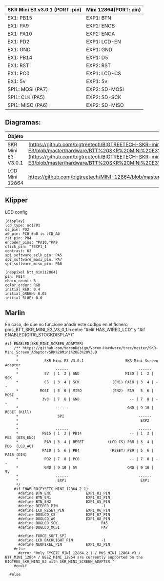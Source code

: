 | SKR Mini E3 v3.0.1 (PORT: pin) | Mini 12864(PORT: pin) | 
|---------------------------|-------------|
| EX1: PB15 | EXP1: BTN |
| EX1: PA9 | EXP2: ENCB |
| EX1: PA10 |	EXP2: ENCA |
| EX1: PD2 |	EXP1: LCD-EN |
| EX1: GND |	EXP1: GND |
| EX1: PB14 |	EXP1: D5 |
| EX1: RST |	EXP2: RST |
| EX1: PC0	| EXP1: LCD-CS |
|EX1: 5v |	EXP1: 5v |
|SPI1: MOSI (PA7)	| EXP2: SD-MOSI
|SPI1: CLK (PA5)	| EXP2: SD-SCK
|SPI1: MISO (PA6)	| EXP2: SD-MISO

## Diagramas:
| Objeto | Diagrama | 
|---------------------------|-------------|
| SKR Mini E3 V3.0.1 | [https://github.com/bigtreetech/BIGTREETECH-SKR-mini-E3/blob/master/hardware/BTT%20SKR%20MINI%20E3%20V3.0/Hardware/BTT%20E3%20SKR%20MINI%20V3.0_PIN.pdf](https://github.com/bigtreetech/BIGTREETECH-SKR-mini-E3/blob/master/hardware/BTT%20SKR%20MINI%20E3%20V3.0.1/Hardware/BTT%20E3%20SKR%20MINI%20V3.0.1_PIN.pdf) |
| LCD Mini 12864 | https://github.com/bigtreetech/MINI-12864/blob/master/mini12864_v2.0/Hardware/MINI12864%20V2.0-Pin.png |




## Klipper

LCD config

```
[display]
lcd_type: uc1701
cs_pin: PD2
a0_pin: PC0 #a0 is LCD_A0
rst_pin: PB4
encoder_pins: ^PA10,^PA9
click_pin: ^!EXP1_1
contrast: 63
spi_software_sclk_pin: PA5
spi_software_mosi_pin: PA7
spi_software_miso_pin: PA6

[neopixel btt_mini12864]
pin: PB14
chain_count: 3
color_order: RGB
initial_RED: 0.4
initial_GREEN: 0.05
initial_BLUE: 0.0
```

## Marlin

En caso, de que no funcione añadir este codigo en el fichero pins_BTT_SKR_MINI_E3_V3_0_1.h entre "#elif HAS_WIRED_LCD"  y "#if ENABLED(CR10_STOCKDISPLAY)"


```
#if ENABLED(SKR_MINI_SCREEN_ADAPTER)
    /** https://github.com/VoronDesign/Voron-Hardware/tree/master/SKR-Mini_Screen_Adaptor/SRK%20Mini%20E3%20V3.0
     *
     *            SKR Mini E3 V3.0.1                   SKR Mini Screen Adaptor
     *                 ------                                ------
     *            5V  | 1  2 | GND                     MISO | 1  2 | SCK
     *            CS  | 3  4 | SCK               (EN1) PA10 | 3  4 | --
     *          MOSI  | 5  6 | MISO              (EN2)  PA9   5  6 | MOSI
     *           3V3  | 7  8 | GND                       -- | 7  8 | --
     *                 ------                           GND | 9 10 | RESET (Kill)
     *                  SPI                                  ------
     *                                                        EXP2
     *
     *                 ------                                ------
     *           PB15 | 1  2 | PB14                      -- | 1  2 | PB5  (BTN_ENC)
     *            PA9 | 3  4 | RESET           (LCD CS) PB8 | 3  4 | PD6  (LCD_A0)
     *           PA10 | 5  6 | PB4              (RESET) PB9 | 5  6 | PA15 (DIN)
     *            PD2 | 7  8 | PC0                       -- | 7  8 | --
     *            GND | 9 10 | 5V                       GND | 9 10 | 5V
     *                 ------                                ------
     *                  EXP1                                  EXP1
     */
    #if ENABLED(FYSETC_MINI_12864_2_1)
      #define BTN_ENC                EXP1_01_PIN
      #define BTN_EN1                EXP1_03_PIN
      #define BTN_EN2                EXP1_05_PIN
      #define BEEPER_PIN                    -1
      #define LCD_RESET_PIN          EXP1_06_PIN
      #define DOGLCD_CS              EXP1_07_PIN
      #define DOGLCD_A0              EXP1_08_PIN
      #define DOGLCD_SCK                    PA5
      #define DOGLCD_MOSI                   PA7

      #define FORCE_SOFT_SPI
      #define LCD_BACKLIGHT_PIN             -1
      #define NEOPIXEL_PIN           EXP1_02_PIN
    #else
      #error "Only FYSETC_MINI_12864_2_1 / MKS_MINI_12864_V3 / BTT_MINI_12864 / BEEZ_MINI_12864 are currently supported on the BIGTREE_SKR_MINI_E3 with SKR_MINI_SCREEN_ADAPTER."
    #endif

  #else
```

